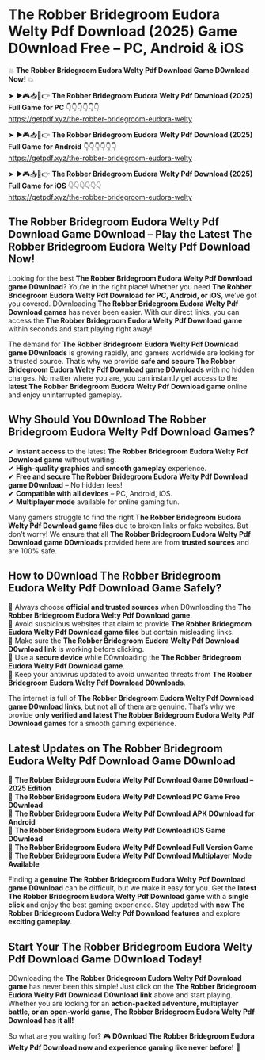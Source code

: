 # The Robber Bridegroom Eudora Welty Pdf Download (2025) Game D0wnload Free – PC, Android & iOS

💥 **The Robber Bridegroom Eudora Welty Pdf Download Game D0wnload Now!** 💥  

➤ ►🎮📥📱👉 **The Robber Bridegroom Eudora Welty Pdf Download (2025) Full Game for PC** 👇👇👇👇👇👇  
https://getpdf.xyz/the-robber-bridegroom-eudora-welty  

➤ ►🎮📥📱👉 **The Robber Bridegroom Eudora Welty Pdf Download (2025) Full Game for Android** 👇👇👇👇👇👇  
https://getpdf.xyz/the-robber-bridegroom-eudora-welty  

➤ ►🎮📥📱👉 **The Robber Bridegroom Eudora Welty Pdf Download (2025) Full Game for iOS** 👇👇👇👇👇👇  
https://getpdf.xyz/the-robber-bridegroom-eudora-welty  

## The Robber Bridegroom Eudora Welty Pdf Download Game D0wnload – Play the Latest The Robber Bridegroom Eudora Welty Pdf Download Now!

Looking for the best **The Robber Bridegroom Eudora Welty Pdf Download game D0wnload**? You’re in the right place! Whether you need **The Robber Bridegroom Eudora Welty Pdf Download for PC, Android, or iOS**, we’ve got you covered. D0wnloading **The Robber Bridegroom Eudora Welty Pdf Download games** has never been easier. With our direct links, you can access the **The Robber Bridegroom Eudora Welty Pdf Download game** within seconds and start playing right away!  

The demand for **The Robber Bridegroom Eudora Welty Pdf Download game D0wnloads** is growing rapidly, and gamers worldwide are looking for a trusted source. That’s why we provide **safe and secure The Robber Bridegroom Eudora Welty Pdf Download game D0wnloads** with no hidden charges. No matter where you are, you can instantly get access to the **latest The Robber Bridegroom Eudora Welty Pdf Download game** online and enjoy uninterrupted gameplay.  

## **Why Should You D0wnload The Robber Bridegroom Eudora Welty Pdf Download Games?**  

✔ **Instant access** to the latest **The Robber Bridegroom Eudora Welty Pdf Download game** without waiting.  
✔ **High-quality graphics** and **smooth gameplay** experience.  
✔ **Free and secure The Robber Bridegroom Eudora Welty Pdf Download game D0wnload** – No hidden fees!  
✔ **Compatible with all devices** – PC, Android, iOS.  
✔ **Multiplayer mode** available for online gaming fun.  

Many gamers struggle to find the right **The Robber Bridegroom Eudora Welty Pdf Download game files** due to broken links or fake websites. But don’t worry! We ensure that all **The Robber Bridegroom Eudora Welty Pdf Download game D0wnloads** provided here are from **trusted sources** and are 100% safe.  

## **How to D0wnload The Robber Bridegroom Eudora Welty Pdf Download Game Safely?**  

📌 Always choose **official and trusted sources** when D0wnloading the **The Robber Bridegroom Eudora Welty Pdf Download game**.  
📌 Avoid suspicious websites that claim to provide **The Robber Bridegroom Eudora Welty Pdf Download game files** but contain misleading links.  
📌 Make sure the **The Robber Bridegroom Eudora Welty Pdf Download D0wnload link** is working before clicking.  
📌 Use a **secure device** while D0wnloading the **The Robber Bridegroom Eudora Welty Pdf Download game**.  
📌 Keep your antivirus updated to avoid unwanted threats from **The Robber Bridegroom Eudora Welty Pdf Download D0wnloads**.  

The internet is full of **The Robber Bridegroom Eudora Welty Pdf Download game D0wnload links**, but not all of them are genuine. That’s why we provide **only verified and latest The Robber Bridegroom Eudora Welty Pdf Download games** for a smooth gaming experience.  

## **Latest Updates on The Robber Bridegroom Eudora Welty Pdf Download Game D0wnload**  

🔹 **The Robber Bridegroom Eudora Welty Pdf Download Game D0wnload – 2025 Edition**  
🔹 **The Robber Bridegroom Eudora Welty Pdf Download PC Game Free D0wnload**  
🔹 **The Robber Bridegroom Eudora Welty Pdf Download APK D0wnload for Android**  
🔹 **The Robber Bridegroom Eudora Welty Pdf Download iOS Game D0wnload**  
🔹 **The Robber Bridegroom Eudora Welty Pdf Download Full Version Game**  
🔹 **The Robber Bridegroom Eudora Welty Pdf Download Multiplayer Mode Available**  

Finding a **genuine The Robber Bridegroom Eudora Welty Pdf Download game D0wnload** can be difficult, but we make it easy for you. Get the **latest The Robber Bridegroom Eudora Welty Pdf Download game** with a **single click** and enjoy the best gaming experience. Stay updated with **new The Robber Bridegroom Eudora Welty Pdf Download features** and explore **exciting gameplay**.  

## **Start Your The Robber Bridegroom Eudora Welty Pdf Download Game D0wnload Today!**  

D0wnloading the **The Robber Bridegroom Eudora Welty Pdf Download game** has never been this simple! Just click on the **The Robber Bridegroom Eudora Welty Pdf Download D0wnload link** above and start playing. Whether you are looking for an **action-packed adventure, multiplayer battle, or an open-world game**, **The Robber Bridegroom Eudora Welty Pdf Download has it all!**  

So what are you waiting for? 🎮 **D0wnload The Robber Bridegroom Eudora Welty Pdf Download now and experience gaming like never before!** 🚀  